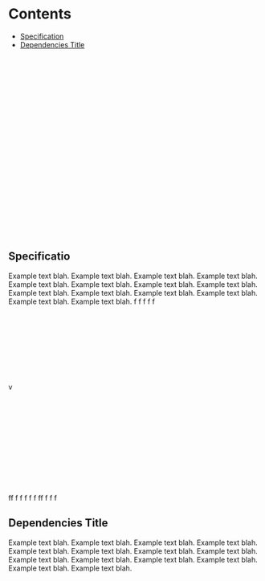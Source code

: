    # Contents
   - [Specification](#specification) 
   - [Dependencies Title](#dependencies-title) 
<br/>
<br/>
<br/>
<br/><br/><br/><br/>
<br/>
<br/>
<br/>
<br/><br/><br/><br/><br/><br/><br/><br/><br/><br/><br/>


   ## Specificatio
Example text blah. Example text blah. Example text blah. Example text blah. 
Example text blah. Example text blah. Example text blah. Example text blah. 
Example text blah. Example text blah. Example text blah. Example text blah. 
Example text blah. Example text blah. 
f
f
f
f
f<br/><br/><br/><br/><br/><br/><br/><br/><br/><br/>v
<br/><br/><br/><br/><br/><br/><br/><br/><br/><br/><br/><br/><br/>
ff
f
f
f
f
f
ff
f
f
f


   ## Dependencies Title
Example text blah. Example text blah. Example text blah. Example text blah. 
Example text blah. Example text blah. Example text blah. Example text blah. 
Example text blah. Example text blah. Example text blah. Example text blah. 
Example text blah. Example text blah. 
